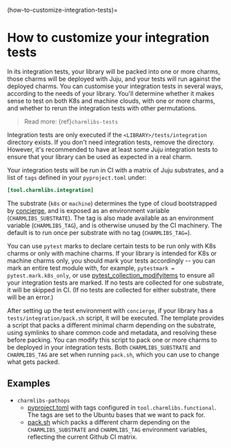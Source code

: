 (how-to-customize-integration-tests)=
# How to customize your integration tests

In its integration tests, your library will be packed into one or more charms, those charms will be deployed with Juju, and your tests will run against the deployed charms.
You can customise your integration tests in several ways, according to the needs of your library.
You'll determine whether it makes sense to test on both K8s and machine clouds, with one or more charms, and whether to rerun the integration tests with other permutations.

> Read more: {ref}`charmlibs-tests`

Integration tests are only executed if the `<LIBRARY>/tests/integration` directory exists.
If you don't need integration tests, remove the directory.
However, it's recommended to have at least some Juju integration tests to ensure that your library can be used as expected in a real charm.

Your integration tests will be run in CI with a matrix of Juju substrates, and a list of `tags` defined in your `pyproject.toml` under:
```toml
[tool.charmlibs.integration]
```
The substrate (`k8s` or `machine`) determines the type of cloud bootstrapped by [concierge](https://github.com/canonical/concierge), and is exposed as an environment variable (`CHARMLIBS_SUBSTRATE`).
The tag is also made available as an environment variable (`CHARMLIBS_TAG`), and is otherwise unused by the CI machinery.
The default is to run once per substrate with no tag (`CHARMLIBS_TAG=`).

You can use `pytest` marks to declare certain tests to be run only with K8s charms or only with machine charms.
If your library is intended for K8s or machine charms only, you should mark your tests accordingly -- you can mark an entire test module with, for example, `pytestmark = pytest.mark.k8s_only`, or use [pytest_collection_modifyitems](https://docs.pytest.org/en/latest/reference/reference.html#pytest.hookspec.pytest_collection_modifyitems) to ensure all your integration tests are marked.
If no tests are collected for one substrate, it will be skipped in CI.
(If no tests are collected for either substrate, there will be an error.)

After setting up the test environment with `concierge`, if your library has a `tests/integration/pack.sh` script, it will be executed. The template provides a script that packs a different minimal charm depending on the substrate, using symlinks to share common code and metadata, and resolving these before packing. You can modify this script to pack one or more charms to be deployed in your integration tests. Both `CHARMLIBS_SUBSTRATE` and `CHARMLIBS_TAG` are set when running `pack.sh`, which you can use to change what gets packed.

## Examples

- `charmlibs-pathops`
    - [pyproject.toml](https://github.com/canonical/charmlibs/blob/main/pathops/pyproject.toml) with tags configured in `tool.charmlibs.functional`. The tags are set to the Ubuntu bases that we want to pack for.
    - [pack.sh](https://github.com/canonical/charmlibs/blob/main/pathops/tests/integration/pack.sh) which packs a different charm depending on the `CHARMLIBS_SUBSTRATE` and `CHARMLIBS_TAG` environment variables, reflecting the current Github CI matrix.
